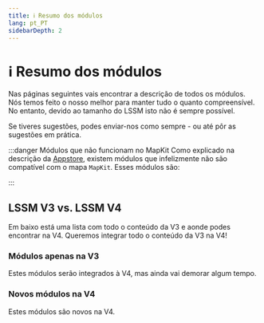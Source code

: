 ```yaml
---
title: ℹ️ Resumo dos módulos
lang: pt_PT
sidebarDepth: 2
---
```


# ℹ️ Resumo dos módulos

Nas páginas seguintes vais encontrar a descrição de todos os módulos. Nós temos feito o nosso melhor para manter tudo o quanto compreensível. No entanto, devido ao tamanho do LSSM isto não é sempre possível.

Se tiveres sugestões, podes enviar-nos como sempre - ou até pôr as sugestões em prática.

:::danger Módulos que não funcionam no MapKit
Como explicado na descrição da [Appstore][docs.appstore], existem módulos que infelizmente não são compatível com o mapa `MapKit`. Esses módulos são:

<mapkit-modules settings-text="E estas configurações:"/>
:::

## LSSM V3 vs. LSSM V4

Em baixo está uma lista com todo o conteúdo da V3 e aonde podes encontrar na V4. Queremos integrar todo o conteúdo da V3 na V4!

<v3-v4-comparison-integrated/>

### Módulos apenas na V3

Estes módulos serão integrados à V4, mas ainda vai demorar algum tempo.

<v3-v4-comparison-v3only/>

### Novos módulos na V4

Estes módulos são novos na V4.

<v3-v4-comparison-new/>

<!-- ==START_FOOTER== Do NOT edit anything below this line! Any edits will be removed as content is auto generated! -->
[lssm.status]: https://status.lss-manager.de/
[lssm.discord]: https://discord.gg/RcTNjpB
[lssm.userscript]: https://v4.lss-manager.de/lssm-v4.user.js
[lssm.donations]: https://donate.lss-manager.de/
[docs]: https://docs.lss-manager.de/
[docs.home]: /en_US/
[docs.apps]: /en_US/apps.md
[docs.appstore]: /en_US/appstore.md
[docs.bugs]: /en_US/bugs.md
[docs.error_report]: /en_US/error_report.md
[docs.faq]: /en_US/faq.md
[docs.metadata]: /en_US/metadata.md
[docs.other]: /en_US/other.md
[docs.settings]: /en_US/settings.md
[docs.suggestions]: /en_US/suggestions.md
[docs.support]: /en_US/support.md
[games.self]: https://missionchief.com
[tampermonkey]: https://tampermonkey.net/
[github]: https://github.com/LSS-Manager/LSSM-V.4
[github.issues]: https://github.com/LSS-Manager/LSSM-V.4/issues
[github.issues.open]: https://github.com/LSS-Manager/LSSM-V.4/issues?q=is%3Aissue+is%3Aopen+label%3Abug